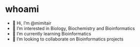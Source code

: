 # whoami

- 👋 Hi, I’m @mimitair
- 👀 I’m interested in Biology, Biochemistry and Bioinformatics
- 🌱 I’m currently learning Bioinformatics
- 💞️ I’m looking to collaborate on Bioinformatics projects

<!---
mimitair/mimitair is a ✨ special ✨ repository because its `README.md` (this file) appears on your GitHub profile.
You can click the Preview link to take a look at your changes.
--->
